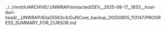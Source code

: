 ../..//mnt/h/ARCHIVE/.UNWRAP/extracted/DEV__2025-08-17__1833__host-duri-head/__UNWRAP/83a25563c4/DuRiCore_backup_20250805_113147/PROGRESS_SUMMARY_FOR_CURSOR.md